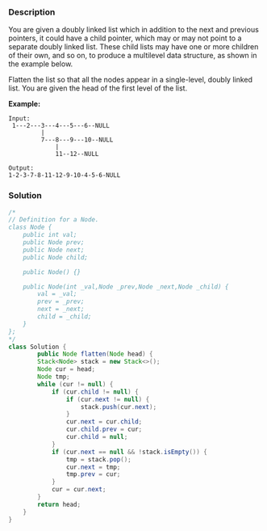### Description

You are given a doubly linked list which in addition to the next and previous pointers, it could have a child pointer, which may or may not point to a separate doubly linked list. These child lists may have one or more children of their own, and so on, to produce a multilevel data structure, as shown in the example below.

Flatten the list so that all the nodes appear in a single-level, doubly linked list. You are given the head of the first level of the list.

 

**Example:**

```
Input:
 1---2---3---4---5---6--NULL
         |
         7---8---9---10--NULL
             |
             11--12--NULL

Output:
1-2-3-7-8-11-12-9-10-4-5-6-NULL
```



### Solution

```java
/*
// Definition for a Node.
class Node {
    public int val;
    public Node prev;
    public Node next;
    public Node child;

    public Node() {}

    public Node(int _val,Node _prev,Node _next,Node _child) {
        val = _val;
        prev = _prev;
        next = _next;
        child = _child;
    }
};
*/
class Solution {
        public Node flatten(Node head) {
        Stack<Node> stack = new Stack<>();
        Node cur = head;
        Node tmp;
        while (cur != null) {
            if (cur.child != null) {
                if (cur.next != null) {
                    stack.push(cur.next);
                }
                cur.next = cur.child;
                cur.child.prev = cur;
                cur.child = null;
            }
            if (cur.next == null && !stack.isEmpty()) {
                tmp = stack.pop();
                cur.next = tmp;
                tmp.prev = cur;
            }
            cur = cur.next;
        }
        return head;
    }
}
```

